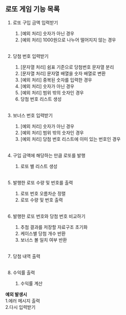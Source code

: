 ## 로또 게임 기능 목록
1. 로또 구입 금액 입력받기
   1. [예외 처리] 숫자가 아닌 경우
   2. [예외 처리] 1000원으로 나누어 떨어지지 않는 경우  
   <br/>

2. 당첨 번호 입력받기
   1. [문자열 처리] 쉼표 기준으로 당첨번호 문자열 분리
   2. [문자열 처리] 문자열 배열을 숫자 배열로 변환
   3. [예외 처리] 중복된 숫자를 입력한 경우
   4. [예외 처리] 숫자가 아닌 경우
   5. [예외 처리] 범위 밖의 숫자인 경우
   6. 당첨 번호 리스트 생성  
   <br/>
   
3. 보너스 번호 입력받기
   1. [예외 처리] 숫자가 아닌 경우
   2. [예외 처리] 범위 밖의 숫자인 경우
   3. [예외 처리] 당첨 번호 리스트에 이미 있는 번호인 경우  
   <br/>
   
4. 구입 금액에 해당하는 만큼 로또를 발행
   1. 로또 별 리스트 생성  
   <br/>
   
5. 발행한 로또 수량 및 번호를 출력
   1. 로또 번호 오름차순 정렬
   2. 로또 수량 및 번호 출력  
   <br/>
   
6. 발행한 로또 번호와 당첨 번호 비교하기
   1. 추첨 결과를 저장할 자료구조 초기화
   2. 케이스별 당첨 개수 반환  
   3. 보너스 볼 일치 여부 반환
   <br/>
   
7. 당첨 내역 출력  
   <br/>

8. 수익률 출력
   1. 수익률 계산

**예외 발생시**  
1.에러 메시지 출력   
2.다시 입력받기 
